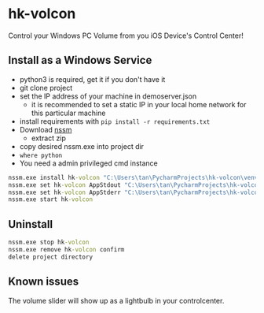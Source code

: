 # hk-volcon

Control your Windows PC Volume from you iOS Device's Control Center!

## Install as a Windows Service
- python3 is required, get it if you don't have it
- git clone project
- set the IP address of your machine in demoserver.json
  - it is recommended to set a static IP in your local home network for this particular machine
- install requirements with `pip install -r requirements.txt`
- Download [nssm](https://nssm.cc/download) 
    - extract zip
- copy desired nssm.exe into project dir
- ```where python```
- You need a admin privileged cmd instance
```cmd
nssm.exe install hk-volcon "C:\Users\tan\PycharmProjects\hk-volcon\venv\Scripts\python.exe" "C:\Users\tan\PycharmProjects\hk-volcon\main.py"
nssm.exe set hk-volcon AppStdout "C:\Users\tan\PycharmProjects\hk-volcon\stdout_stderr.log"
nssm.exe set hk-volcon AppStderr "C:\Users\tan\PycharmProjects\hk-volcon\stdout_stderr.log"
nssm.exe start hk-volcon
```

## Uninstall
```cmd
nssm.exe stop hk-volcon
nssm.exe remove hk-volcon confirm
delete project directory
```

## Known issues
The volume slider will show up as a lightbulb in your controlcenter.
